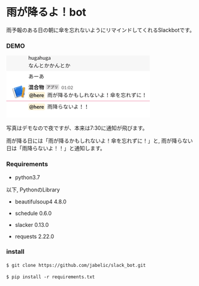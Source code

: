 # 雨が降るよ！bot



雨予報のある日の朝に傘を忘れないようにリマインドしてくれるSlackbotです。



### DEMO

![demo image](demo.png)

写真はデモなので夜ですが、本来は7:30に通知が飛びます。

雨が降る日には「雨が降るかもしれないよ！傘を忘れずに！」と, 雨が降らない日は「雨降らないよ！！」と通知します。

### Requirements

* python3.7

以下, PythonのLibrary

* beautifulsoup4           4.8.0

* schedule                 0.6.0

* slacker                  0.13.0

* requests                 2.22.0

### install

`$ git clone https://github.com/jabelic/slack_bot.git`

`$ pip install -r requirements.txt`